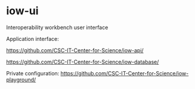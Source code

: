 # iow-ui
Interoperability workbench user interface

Application interface:

https://github.com/CSC-IT-Center-for-Science/iow-api/

https://github.com/CSC-IT-Center-for-Science/iow-database/

Private configuration:
https://github.com/CSC-IT-Center-for-Science/iow-playground/

